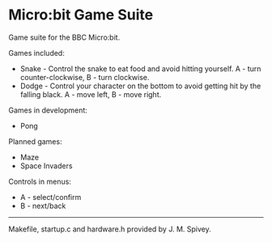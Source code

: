 # Micro:bit Game Suite
Game suite for the BBC Micro:bit.

Games included:
* Snake - Control the snake to eat food and avoid hitting yourself. A - turn counter-clockwise, B - turn clockwise.
* Dodge - Control your character on the bottom to avoid getting hit by the falling black. A - move left, B - move right.

Games in development:
* Pong

Planned games:
* Maze
* Space Invaders

Controls in menus:
* A - select/confirm
* B - next/back

- - - -

Makefile, startup.c and hardware.h provided by J. M. Spivey.

